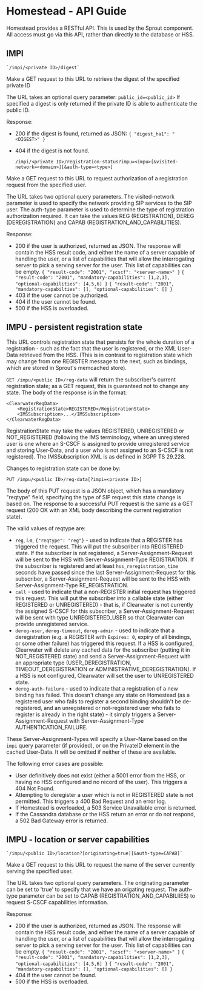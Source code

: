 # Homestead - API Guide

Homestead provides a RESTful API. This is used by the Sprout component.
All access must go via this API, rather than directly to the database or HSS.

## IMPI

    `/impi/<private ID>/digest`

Make a GET request to this URL to retrieve the digest of the specified private ID

The URL takes an optional query parameter: `public_id=<public_id>` If specified a digest is only returned if the private ID is able to authenticate the public ID.

Response:

* 200 if the digest is found, returned as JSON: `{ "digest_ha1": "<DIGEST>" }`
* 404 if the digest is not found.

    `/impi/<private ID>/registration-status?impu=<impu>[&visited-network=<domain>][&auth-type=<type>]`

Make a GET request to this URL to request authorization of a registration request from the specified user.

The URL takes two optional query parameters. The visited-network parameter is used to specify the network providing SIP services to the SIP user. The auth-type parameter is used to determine the type of registration authorization required. It can take the values REG (REGISTRATION), DEREG (DEREGISTRATION) and CAPAB (REGISTRATION_AND_CAPABILITIES).

Response:

* 200 if the user is authorized, returned as JSON. The response will contain the HSS result code, and either the name of a server capable of handling the user, or a list of capabilities that will allow the interrogating server to pick a serving server for the user. This list of capabilities can be empty.
`{ "result-code": "2001",
   "scscf": "<server-name>" }`
`{ "result-code": "2001",
   "mandatory-capabilities": [1,2,3],
   "optional-capabilities": [4,5,6] }`
`{ "result-code": "2001",
   "mandatory-capabilties": [],
   "optional-capabilities": [] }`
* 403 if the user cannot be authorized.
* 404 if the user cannot be found.
* 500 if the HSS is overloaded.

## IMPU - persistent registration state

This URL controls registration state that persists for the whole duration of a registration - such as the fact that the user is registered, or the XML User-Data retrieved from the HSS. (This is in contrast to registration state which may change from one REGISTER message to the next, such as bindings, which are stored in Sprout's memcached store).

`GET /impu/<public ID>/reg-data` will return the subscriber's current registration state; as a GET request, this is guaranteed not to change any state. The body of the response is in the format:

```
<ClearwaterRegData>
    <RegistrationState>REGISTERED</RegistrationState>
    <IMSSubscription>...</IMSSubscription>
</ClearwaterRegData>
```

RegistrationState may take the values REGISTERED, UNREGISTERED or NOT_REGISTERED (following the IMS terminology, where an unregistered user is one where an S-CSCF is assigned to provide unregistered service and storing User-Data, and a user who is not assigned to an S-CSCF is not registered). The IMSSubscription XML is as defined in 3GPP TS 29.228.

Changes to registration state can be done by:

`PUT /impu/<public ID>/reg-data[?impi=<private ID>]`

The body of this PUT request is a JSON object, which has a mandatory "reqtype" field, specifying the type of SIP request this state change is based on. The response to a successful PUT request is the same as a GET request (200 OK with an XML body describing the current registration state).

The valid values of reqtype are:

* `reg`, i.e, `{"reqtype": "reg"}` - used to indicate that a REGISTER has triggered the request. This will put the subscriber into REGISTERED state. If the subscriber is not registered, a Server-Assignment-Request will be sent to the HSS with Server-Assignment-Type REGISTRATION. If the subscriber is registered and at least `hss_reregistration_time` seconds have passed since the last Server-Assignment-Request for this subscriber, a Server-Assignment-Request will be sent to the HSS with Server-Assignment-Type RE_REGISTRATION.
* `call` - used to indicate that a non-REGISTER initial request has triggered this request. This will put the subscriber into a callable state (either REGISTERED or UNREGISTERED) - that is, if Clearwater is not currently the assigned S-CSCF for this subscriber, a Server-Assignment-Request will be sent with type UNREGISTERED_USER so that Clearwater can provide unregistered service.
* `dereg-user`, `dereg-timeout`, `dereg-admin` - used to indicate that a deregistration (e.g. a REGISTER with `Expires: 0`, expiry of all bindings, or some other failure) has triggered this request. If a HSS is configured, Clearwater will delete any cached data for the subscriber (putting it in NOT_REGISTERED state) and send a Server-Assignment-Request with an appropriate type (USER_DEREGISTRATION, TIMEOUT_DEREGISTRATION or ADMINISTRATIVE_DEREGISTRATION). If a HSS is not configured, Clearwater will set the user to UNREGISTERED state.
* `dereg-auth-failure` - used to indicate that a registration of a new binding has failed. This doesn't change any state on Homestead (as a registered user who fails to register a second binding shouldn't be de-registered, and an unregistered or not-registered user who fails to register is already in the right state) - it simply triggers a Server-Assignment-Request with Server-Assignment-Type AUTHENTICATION_FAILURE.

These Server-Assignment-Types will specify a User-Name based on the `impi` query parameter (if provided), or on the PrivateID element in the cached User-Data. It will be omitted if neither of these are available.

The following error cases are possible:

* User definitively does not exist (either a 5001 error from the HSS, or having no HSS configured and no record of the user). This triggers a 404 Not Found.
* Attempting to deregister a user which is not in REGISTERED state is not permitted. This triggers a 400 Bad Request and an error log.
* If Homestead is overloaded, a 503 Service Unavailable error is returned.
* If the Cassandra database or the HSS return an error or do not respond, a 502 Bad Gateway error is returned.

## IMPU - location or server capabilities

    `/impu/<public ID>/location?[originating=true][&auth-type=CAPAB]`

Make a GET request to this URL to request the name of the server currently serving the specified user.

The URL takes two optional query parameters. The originating parameter can be set to 'true' to specify that we have an origating request. The auth-type parameter can be set to CAPAB (REGISTRATION_AND_CAPABILIIES) to request S-CSCF capabilities information.

Response:

* 200 if the user is authorized, returned as JSON. The response will contain the HSS result code, and either the name of a server capable of handling the user, or a list of capabilities that will allow the interrogating server to pick a serving server for the user. This list of capabilities can be empty.
`{ "result-code": "2001",
   "scscf": "<server-name>" }`
`{ "result-code": "2001",
   "mandatory-capabilities": [1,2,3],
   "optional-capabilities": [4,5,6] }`
`{ "result-code": "2001",
   "mandatory-capabilties": [],
   "optional-capabilities": [] }`
* 404 if the user cannot be found.
* 500 if the HSS is overloaded.
